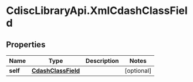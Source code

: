 # CdiscLibraryApi.XmlCdashClassField

## Properties

Name | Type | Description | Notes
------------ | ------------- | ------------- | -------------
**self** | [**CdashClassField**](CdashClassField.md) |  | [optional] 



